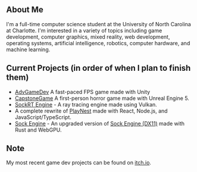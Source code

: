 ## About Me
I'm a full-time computer science student at the University of North Carolina at Charlotte. I'm interested in a variety of topics including game development, computer graphics, mixed reality, web development, operating systems, artificial intelligence, robotics, computer hardware, and machine learning.

## Current Projects (in order of when I plan to finish them)
* [AdvGameDev](https://github.com/odesai840/AdvGameDev) A fast-paced FPS game made with Unity
* [CapstoneGame](https://github.com/odesai840/CapstoneGame) A first-person horror game made with Unreal Engine 5.
* [SockRT Engine](https://github.com/odesai840/SockRT-Engine) - A ray tracing engine made using Vulkan.
* A complete rewrite of [PlayNest](https://github.com/odesai840/PlayNest) made with React, Node.js, and JavaScript/TypeScript.
* [Sock Engine](https://github.com/odesai840/Sock-Engine) - An upgraded version of [Sock Engine (DX11)](https://github.com/odesai840/Sock-Engine-DX11) made with Rust and WebGPU.

## Note
My most recent game dev projects can be found on [itch.io](https://sock8416.itch.io/).
